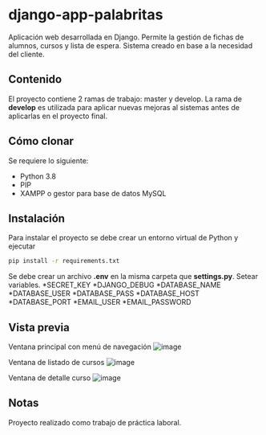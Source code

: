 # django-app-palabritas
Aplicación web desarrollada en Django. Permite la gestión de fichas de alumnos, cursos y lista de espera. Sistema creado en base a la necesidad del cliente.

## Contenido
El proyecto contiene 2 ramas de trabajo: master y develop. La rama de **develop** es utilizada para aplicar nuevas mejoras al sistemas antes de aplicarlas en el proyecto final.

## Cómo clonar
Se requiere lo siguiente:
* Python 3.8
* PIP
* XAMPP o gestor para base de datos MySQL

## Instalación
Para instalar el proyecto se debe crear un entorno virtual de Python y ejecutar
```bash
pip install -r requirements.txt
```

Se debe crear un archivo **.env** en la misma carpeta que **settings.py**. Setear variables.
*SECRET_KEY
*DJANGO_DEBUG
*DATABASE_NAME
*DATABASE_USER
*DATABASE_PASS
*DATABASE_HOST
*DATABASE_PORT
*EMAIL_USER
*EMAIL_PASSWORD

## Vista previa
Ventana principal con menú de navegación
![image](https://user-images.githubusercontent.com/73400105/171694766-2de6a23f-5acc-43a5-8b9e-a5d769201feb.png)

Ventana de listado de cursos
![image](https://user-images.githubusercontent.com/73400105/171695131-5f90abd3-d013-40c8-ad71-d9f07f417ae1.png)

Ventana de detalle curso
![image](https://user-images.githubusercontent.com/73400105/171695001-0af06cf1-3e44-4c8c-8523-53c3ec3c59b9.png)

## Notas
Proyecto realizado como trabajo de práctica laboral.
